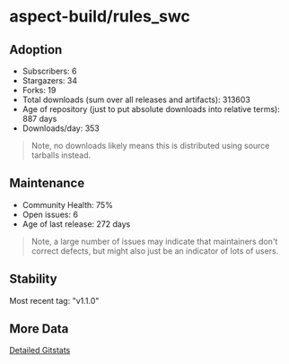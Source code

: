 # aspect-build/rules_swc

## Adoption

- Subscribers: 6
- Stargazers: 34
- Forks: 19
- Total downloads (sum over all releases and artifacts): 313603
- Age of repository (just to put absolute downloads into relative terms): 887 days
- Downloads/day: 353

> Note, no downloads likely means this is distributed using source tarballs instead.

## Maintenance

- Community Health: 75%
- Open issues: 6
- Age of last release: 272 days

> Note, a large number of issues may indicate that maintainers don't correct defects, but might also
> just be an indicator of lots of users.

## Stability

Most recent tag: "v1.1.0"

## More Data

[Detailed Gitstats](/bazel-catalog/gitstats/aspect-build/rules_swc)

